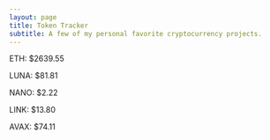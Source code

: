 ```yaml
---
layout: page
title: Token Tracker
subtitle: A few of my personal favorite cryptocurrency projects.
---
```


<!--BEGINCRYPTOINPUT-->
ETH: $2639.55

LUNA: $81.81

NANO: $2.22

LINK: $13.80

AVAX: $74.11

<!--ENDCRYPTOINPUT-->
